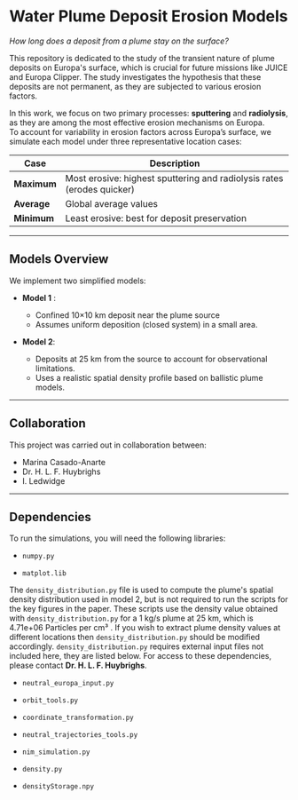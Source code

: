 # Water Plume Deposit Erosion Models 

*How long does a deposit from a plume stay on the surface?*

This repository is dedicated to the study of the transient nature of plume deposits on Europa's surface, which is crucial for future missions like JUICE and Europa Clipper. The study investigates the hypothesis that these deposits are not permanent, as they are subjected to various erosion factors.

In this work, we focus on two primary processes: **sputtering** and **radiolysis**, as they are among the most effective erosion mechanisms on Europa.  
To account for variability in erosion factors across Europa’s surface, we simulate each model under three representative location cases:

| Case         | Description                                                              
|--------------|-----------------------------------------------------------------------------------------|
| **Maximum**  | Most erosive: highest sputtering and radiolysis rates  (erodes quicker)                 | 
| **Average**  | Global average values                                                                   | 
| **Minimum**  | Least erosive: best for deposit preservation                                            |


---
##  Models Overview

We implement two simplified models:

- **Model 1** :
  - Confined 10×10 km deposit near the plume source
  -  Assumes uniform deposition (closed system) in a small area.

- **Model 2**:
  - Deposits at 25 km from the source to account for observational limitations.
  - Uses a realistic spatial density profile based on ballistic plume models. 

---
## Collaboration

This project was carried out in collaboration between: 

- Marina Casado-Anarte
- Dr. H. L. F. Huybrighs
- I. Ledwidge

---

## Dependencies

To run the simulations, you will need the following libraries:

- `numpy.py`

- `matplot.lib`

The `density_distribution.py` file is used to compute the plume's spatial density distribution used in model 2, but is not required to run the scripts for the key figures in the paper. These scripts use the density value obtained with `density_distribution.py` for a 1 kg/s plume at 25 km, which is 4.71e+06 Particles per cm³ . If you wish to extract plume density values at different locations then `density_distribution.py` should be modified accordingly.  `density_distribution.py` requires external input files not included here, they are listed below.  For access to these dependencies, please contact **Dr. H. L. F. Huybrighs**.

- `neutral_europa_input.py`

- `orbit_tools.py`

- `coordinate_transformation.py`

- `neutral_trajectories_tools.py`

- `nim_simulation.py`

- `density.py`

- `densityStorage.npy`





